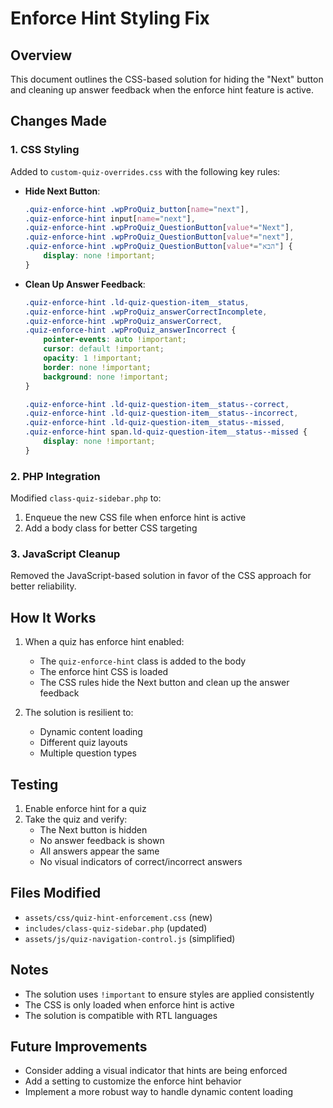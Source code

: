 # Enforce Hint Styling Fix

## Overview
This document outlines the CSS-based solution for hiding the "Next" button and cleaning up answer feedback when the enforce hint feature is active.

## Changes Made

### 1. CSS Styling
Added to `custom-quiz-overrides.css` with the following key rules:

- **Hide Next Button**:
  ```css
  .quiz-enforce-hint .wpProQuiz_button[name="next"],
  .quiz-enforce-hint input[name="next"],
  .quiz-enforce-hint .wpProQuiz_QuestionButton[value*="Next"],
  .quiz-enforce-hint .wpProQuiz_QuestionButton[value*="next"],
  .quiz-enforce-hint .wpProQuiz_QuestionButton[value*="הבא"] {
      display: none !important;
  }
  ```

- **Clean Up Answer Feedback**:
  ```css
  .quiz-enforce-hint .ld-quiz-question-item__status,
  .quiz-enforce-hint .wpProQuiz_answerCorrectIncomplete,
  .quiz-enforce-hint .wpProQuiz_answerCorrect,
  .quiz-enforce-hint .wpProQuiz_answerIncorrect {
      pointer-events: auto !important;
      cursor: default !important;
      opacity: 1 !important;
      border: none !important;
      background: none !important;
  }
  
  .quiz-enforce-hint .ld-quiz-question-item__status--correct,
  .quiz-enforce-hint .ld-quiz-question-item__status--incorrect,
  .quiz-enforce-hint .ld-quiz-question-item__status--missed,
  .quiz-enforce-hint span.ld-quiz-question-item__status--missed {
      display: none !important;
  }
  ```

### 2. PHP Integration
Modified `class-quiz-sidebar.php` to:
1. Enqueue the new CSS file when enforce hint is active
2. Add a body class for better CSS targeting

### 3. JavaScript Cleanup
Removed the JavaScript-based solution in favor of the CSS approach for better reliability.

## How It Works

1. When a quiz has enforce hint enabled:
   - The `quiz-enforce-hint` class is added to the body
   - The enforce hint CSS is loaded
   - The CSS rules hide the Next button and clean up the answer feedback

2. The solution is resilient to:
   - Dynamic content loading
   - Different quiz layouts
   - Multiple question types

## Testing

1. Enable enforce hint for a quiz
2. Take the quiz and verify:
   - The Next button is hidden
   - No answer feedback is shown
   - All answers appear the same
   - No visual indicators of correct/incorrect answers

## Files Modified

- `assets/css/quiz-hint-enforcement.css` (new)
- `includes/class-quiz-sidebar.php` (updated)
- `assets/js/quiz-navigation-control.js` (simplified)

## Notes

- The solution uses `!important` to ensure styles are applied consistently
- The CSS is only loaded when enforce hint is active
- The solution is compatible with RTL languages

## Future Improvements

- Consider adding a visual indicator that hints are being enforced
- Add a setting to customize the enforce hint behavior
- Implement a more robust way to handle dynamic content loading

